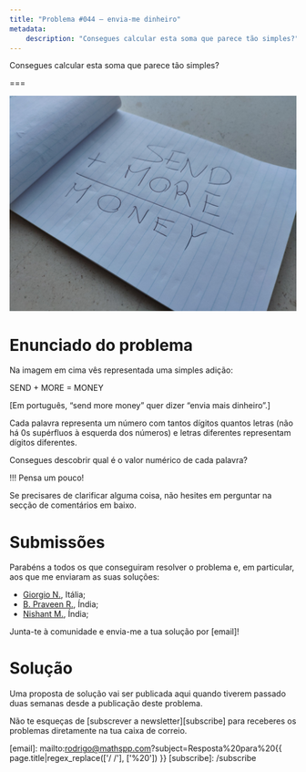```yaml
---
title: "Problema #044 – envia-me dinheiro"
metadata:
    description: "Consegues calcular esta soma que parece tão simples?"
---
```


Consegues calcular esta soma que parece tão simples?

===

![Um pedaço de papel onde se vê a soma "SEND + MORE = MONEY".](thumbnail.png "Fotografia de Serg Antonov do site Unsplash.")

# Enunciado do problema

Na imagem em cima vês representada uma simples adição:

SEND + MORE = MONEY

[Em português, “send more money” quer dizer “envia mais dinheiro”.]

Cada palavra representa um número com tantos dígitos quantos letras
(não há 0s supérfluos à esquerda dos números) e
letras diferentes representam dígitos diferentes.

Consegues descobrir qual é o valor numérico de cada palavra?

!!! Pensa um pouco!

Se precisares de clarificar alguma coisa, não hesites em perguntar na secção de comentários em baixo.


# Submissões

Parabéns a todos os que conseguiram resolver o problema e,
em particular, aos que me enviaram as suas soluções:

 - [Giorgio N.](https://twitter.com/qJakc0), Itália;
 - [B. Praveen R.](https://twitter.com/BPrvn_Rj), Índia;
 - [Nishant M.](https://twitter.com/sci_c0), Índia;

Junta-te à comunidade e envia-me a tua solução por [email]!


# Solução

Uma proposta de solução vai ser publicada aqui quando tiverem passado duas semanas desde a publicação deste problema.


Não te esqueças de [subscrever a newsletter][subscribe] para receberes os problemas diretamente na tua caixa de correio.

[email]: mailto:rodrigo@mathspp.com?subject=Resposta%20para%20{{ page.title|regex_replace(['/ /'], ['%20']) }}
[subscribe]: /subscribe
